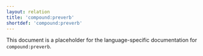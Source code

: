 ```yaml
---
layout: relation
title: 'compound:preverb'
shortdef: 'compound:preverb'
---
```


This document is a placeholder for the language-specific documentation
for `compound:preverb`.
